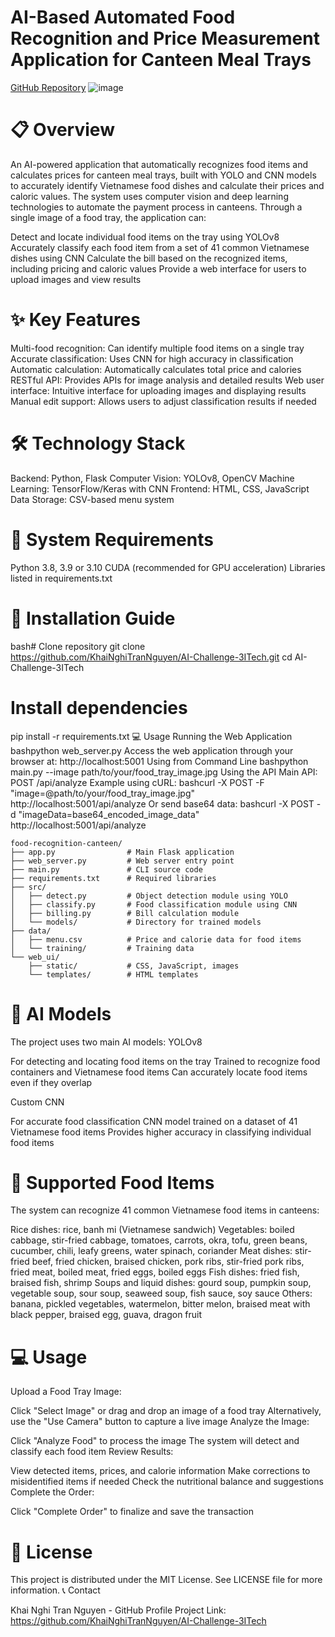 # AI-Based Automated Food Recognition and Price Measurement Application for Canteen Meal Trays

[GitHub Repository](https://github.com/KhaiNghiTranNguyen/AI-Challenge-3ITech)
![image](https://github.com/user-attachments/assets/79992170-a514-4a08-9e50-2f383cc6f48c)

# 📋 Overview
An AI-powered application that automatically recognizes food items and calculates prices for canteen meal trays, built with YOLO and CNN models to accurately identify Vietnamese food dishes and calculate their prices and caloric values.
The system uses computer vision and deep learning technologies to automate the payment process in canteens. Through a single image of a food tray, the application can:

Detect and locate individual food items on the tray using YOLOv8
Accurately classify each food item from a set of 41 common Vietnamese dishes using CNN
Calculate the bill based on the recognized items, including pricing and caloric values
Provide a web interface for users to upload images and view results

# ✨ Key Features

Multi-food recognition: Can identify multiple food items on a single tray
Accurate classification: Uses CNN for high accuracy in classification
Automatic calculation: Automatically calculates total price and calories
RESTful API: Provides APIs for image analysis and detailed results
Web user interface: Intuitive interface for uploading images and displaying results
Manual edit support: Allows users to adjust classification results if needed

# 🛠️ Technology Stack
Backend: Python, Flask
Computer Vision: YOLOv8, OpenCV
Machine Learning: TensorFlow/Keras with CNN
Frontend: HTML, CSS, JavaScript
Data Storage: CSV-based menu system

# 🔧 System Requirements

Python 3.8, 3.9 or 3.10
CUDA (recommended for GPU acceleration)
Libraries listed in requirements.txt

# 🚀 Installation Guide
bash# Clone repository
git clone https://github.com/KhaiNghiTranNguyen/AI-Challenge-3ITech.git
cd AI-Challenge-3ITech

# Install dependencies
pip install -r requirements.txt
💻 Usage
Running the Web Application
bashpython web_server.py
Access the web application through your browser at: http://localhost:5001
Using from Command Line
bashpython main.py --image path/to/your/food_tray_image.jpg
Using the API
Main API: POST /api/analyze
Example using cURL:
bashcurl -X POST -F "image=@path/to/your/food_tray_image.jpg" http://localhost:5001/api/analyze
Or send base64 data:
bashcurl -X POST -d "imageData=base64_encoded_image_data" http://localhost:5001/api/analyze

```
food-recognition-canteen/
├── app.py                # Main Flask application
├── web_server.py         # Web server entry point
├── main.py               # CLI source code
├── requirements.txt      # Required libraries
├── src/
│   ├── detect.py         # Object detection module using YOLO
│   ├── classify.py       # Food classification module using CNN
│   ├── billing.py        # Bill calculation module
│   └── models/           # Directory for trained models
├── data/
│   ├── menu.csv          # Price and calorie data for food items
│   └── training/         # Training data
└── web_ui/
    ├── static/           # CSS, JavaScript, images
    └── templates/        # HTML templates
```


# 🧠 AI Models
The project uses two main AI models:
YOLOv8

For detecting and locating food items on the tray
Trained to recognize food containers and Vietnamese food items
Can accurately locate food items even if they overlap

Custom CNN

For accurate food classification
CNN model trained on a dataset of 41 Vietnamese food items
Provides higher accuracy in classifying individual food items

# 🍲 Supported Food Items
The system can recognize 41 common Vietnamese food items in canteens:

Rice dishes: rice, banh mi (Vietnamese sandwich)
Vegetables: boiled cabbage, stir-fried cabbage, tomatoes, carrots, okra, tofu, green beans, cucumber, chili, leafy greens, water spinach, coriander
Meat dishes: stir-fried beef, fried chicken, braised chicken, pork ribs, stir-fried pork ribs, fried meat, boiled meat, fried eggs, boiled eggs
Fish dishes: fried fish, braised fish, shrimp
Soups and liquid dishes: gourd soup, pumpkin soup, vegetable soup, sour soup, seaweed soup, fish sauce, soy sauce
Others: banana, pickled vegetables, watermelon, bitter melon, braised meat with black pepper, braised egg, guava, dragon fruit

# 💻 Usage
Upload a Food Tray Image:

Click "Select Image" or drag and drop an image of a food tray
Alternatively, use the "Use Camera" button to capture a live image
Analyze the Image:

Click "Analyze Food" to process the image
The system will detect and classify each food item
Review Results:

View detected items, prices, and calorie information
Make corrections to misidentified items if needed
Check the nutritional balance and suggestions
Complete the Order:

Click "Complete Order" to finalize and save the transaction

# 📝 License
This project is distributed under the MIT License. See LICENSE file for more information.
📞 Contact

Khai Nghi Tran Nguyen - GitHub Profile
Project Link: https://github.com/KhaiNghiTranNguyen/AI-Challenge-3ITech
